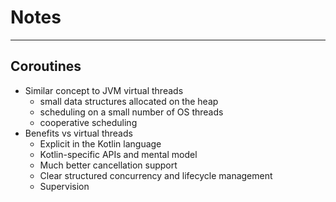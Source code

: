 # Notes

---

## Coroutines

- Similar concept to JVM virtual threads
  - small data structures allocated on the heap
  - scheduling on a small number of OS threads
  - cooperative scheduling
- Benefits vs virtual threads
  - Explicit in the Kotlin language
  - Kotlin-specific APIs and mental model
  - Much better cancellation support
  - Clear structured concurrency and lifecycle management
  - Supervision